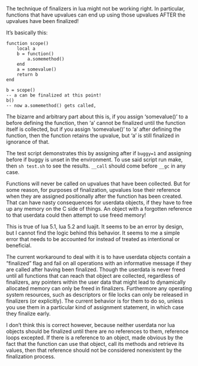 The technique of finalizers in lua might not be working right. In particular, functions that have upvalues can end up using those upvalues AFTER the upvalues have been finalized! 

It’s basically this:

	function scope()
	    local a
	    b = function()
	        a.somemethod()
	    end
	    a = somevalue()
	    return b
	end
	
	b = scope()
	-- a can be finalized at this point!
	b()
	-- now a.somemethod() gets called,

The bizarre and arbitrary part about this is, if you assign ‘somevalue()’ to a before defining the function, then ‘a’ cannot be finalized until the function itself is collected, but if you assign ‘somevalue()’ to ‘a’ after defining the function, then the function retains the upvalue, but ‘a’ is still finalized in ignorance of that.

The test script demonstrates this by assigning after if `buggy=1` and assigning before if buggy is unset in the environment. To use said script run make, then `sh test.sh` to see the results. `__call` should come before `__gc` in any case.

Functions will never be called on upvalues that have been collected. But for some reason, for purposes of finalization, upvalues lose their reference when they are assigned positionally after the function has been created. That can have nasty consequences for userdata objects, if they have to free up any memory on the C side of things. An object with a forgotten reference to that userdata could then attempt to use freed memory!

This is true of lua 5.1, lua 5.2 and luajit. It seems to be an error by design, but I cannot find the logic behind this behavior. It seems to me a simple error that needs to be accounted for instead of treated as intentional or beneficial.

The current workaround to deal with it is to have userdata objects contain a “finalized” flag and fail on all operations with an informative message if they are called after having been finalized. Though the userdata is never freed until all functions that can reach that object are collected, regardless of finalizers, any pointers within the user data that might lead to dynamically allocated memory can only be freed in finalizers. Furthermore any operating system resources, such as descriptors or file locks can only be released in finalizers (or explicitly). The current behavior is for them to do so, unless you use them in a particular kind of assignment statement, in which case they finalize early.

I don’t think this is correct however, because neither userdata nor lua objects should be finalized until there are no references to them, reference loops excepted. If there is a reference to an object, made obvious by the fact that the function can use that object, call its methods and retrieve its values, then that reference should not be considered nonexistent by the finalization process.
